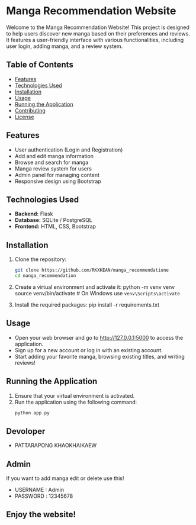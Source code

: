 # Manga Recommendation Website

Welcome to the Manga Recommendation Website! This project is designed to help users discover new manga based on their preferences and reviews. It features a user-friendly interface with various functionalities, including user login, adding manga, and a review system.

## Table of Contents

- [Features](#features)
- [Technologies Used](#technologies-used)
- [Installation](#installation)
- [Usage](#usage)
- [Running the Application](#running-the-application)
- [Contributing](#contributing)
- [License](#license)

## Features

- User authentication (Login and Registration)
- Add and edit manga information
- Browse and search for manga
- Manga review system for users
- Admin panel for managing content
- Responsive design using Bootstrap

## Technologies Used

- **Backend:** Flask
- **Database:** SQLite / PostgreSQL
- **Frontend:** HTML, CSS, Bootstrap


## Installation

1. Clone the repository:
   ```bash
   git clone https://github.com/RKXKEAN/manga_recommendatione
   cd manga_recommendation

2. Create a virtual environment and activate it:
    python -m venv venv
    source venv/bin/activate  # On Windows use `venv\Scripts\activate`

3. Install the required packages:
    pip install -r requirements.txt

## Usage

- Open your web browser and go to http://127.0.0.1:5000 to access the application.
- Sign up for a new account or log in with an existing account.
- Start adding your favorite manga, browsing existing titles, and writing reviews!

## Running the Application

1. Ensure that your virtual environment is activated.
2. Run the application using the following command:
    ```bash
   python app.py

## Devoloper 

- PATTARAPONG KHAOKHAIKAEW

## Admin

If you want to add manga edit or delete use this!
- USERNAME : Admin
- PASSWORD : 12345678


## Enjoy the website!







